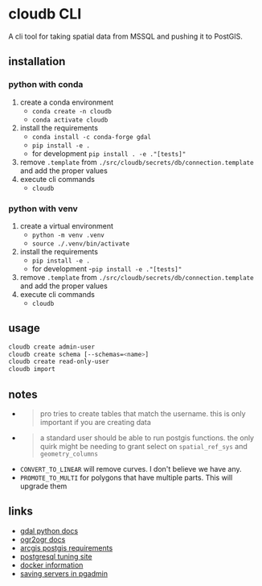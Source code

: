 # cloudb CLI

A cli tool for taking spatial data from MSSQL and pushing it to PostGIS.

## installation

### python with conda

1. create a conda environment
   - `conda create -n cloudb`
   - `conda activate cloudb`
1. install the requirements
   - `conda install -c conda-forge gdal`
   - `pip install -e .`
   - for development `pip install . -e ."[tests]"`
1. remove `.template` from `./src/cloudb/secrets/db/connection.template` and add the proper values
1. execute cli commands
   - `cloudb`

### python with venv

1. create a virtual environment
   - `python -m venv .venv`
   - `source ./.venv/bin/activate`
1. install the requirements
   - `pip install -e .`
   - for development -`pip install -e ."[tests]"`
1. remove `.template` from `./src/cloudb/secrets/db/connection.template` and add the proper values
1. execute cli commands
   - `cloudb`

## usage

```sh
cloudb create admin-user
cloudb create schema [--schemas=<name>]
cloudb create read-only-user
cloudb import
```

## notes

- > pro tries to create tables that match the username. this is only important if you are creating data
- > a standard user should be able to run postgis functions. the only quirk might be needing to grant select on `spatial_ref_sys` and `geometry_columns`
- `CONVERT_TO_LINEAR` will remove curves. I don't believe we have any.
- `PROMOTE_TO_MULTI` for polygons that have multiple parts. This will upgrade them

## links

- [gdal python docs](https://gdal.org/python/)
- [ogr2ogr docs](https://gdal.org/programs/ogr2ogr.html)
- [arcgis postgis requirements](https://pro.arcgis.com/en/pro-app/help/data/geodatabases/manage-postgresql/database-requirements-postgresql.htm)
- [postgresql tuning site](https://pgtune.leopard.in.ua/#/)
- [docker information](https://www.pgadmin.org/docs/pgadmin4/latest/container_deployment.html)
- [saving servers in pgadmin](https://www.pgadmin.org/docs/pgadmin4/development/import_export_servers.html#exporting-server)
